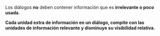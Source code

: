Los diálogos **no** deben contener información que es **irrelevante o poco usada**.

**Cada unidad extra de información en un diálogo, compite con las unidades de información relevante y disminuye su visibilidad relativa.**